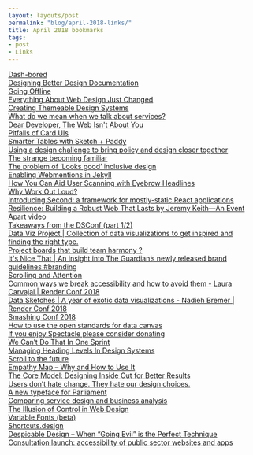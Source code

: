 ```yaml
---
layout: layouts/post
permalink: "blog/april-2018-links/"
title: April 2018 bookmarks
tags:
- post
- Links
---
```


<dl>
  
  <dt><a href="https://medium.com/@drryandunn/dash-bored-f0c460a240e6">Dash-bored</a></dt>
  <dd></dd>
  
  <dt><a href="https://medium.muz.li/design-docs-6bb34589f7a9">Designing Better Design Documentation</a></dt>
  <dd></dd>
  
  <dt><a href="https://abookapart.com/products/going-offline">Going Offline</a></dt>
  <dd></dd>
  
  <dt><a href="https://speakerdeck.com/jensimmons/everything-about-web-design-just-changed">Everything About Web Design Just Changed</a></dt>
  <dd></dd>
  
  <dt><a href="http://bradfrost.com/blog/post/creating-themeable-design-systems/">Creating Themeable Design Systems</a></dt>
  <dd></dd>
  
  <dt><a href="https://gds.blog.gov.uk/2018/04/04/what-do-we-mean-when-we-talk-about-services/">What do we mean when we talk about services?</a></dt>
  <dd></dd>
  
  <dt><a href="https://sonniesedge.co.uk/talks/dear-developer">Dear Developer, The Web Isn't About You</a></dt>
  <dd></dd>
  
  <dt><a href="https://daverupert.com/2018/04/pitfalls-of-card-uis/">Pitfalls of Card UIs</a></dt>
  <dd></dd>
  
  <dt><a href="https://medium.com/sketch-app-sources/smarter-tables-with-sketch-paddy-3214f6594611">Smarter Tables with Sketch +&nbsp;Paddy</a></dt>
  <dd></dd>
  
  <dt><a href="https://dwpdigital.blog.gov.uk/2018/03/27/using-a-design-challenge-to-bring-policy-and-design-closer-together/">Using a design challenge to bring policy and design closer together</a></dt>
  <dd></dd>
  
  <dt><a href="https://medium.com/@BenHolliday/the-strange-becoming-familiar-218df65c9a4c">The strange becoming&nbsp;familiar</a></dt>
  <dd></dd>
  
  <dt><a href="https://medium.com/@acuity_design/the-problem-of-looks-good-inclusive-design-741022b4ac44">The problem of ‘Looks good’ inclusive design</a></dt>
  <dd></dd>
  
  <dt><a href="https://www.aaron-gustafson.com/notebook/enabling-webmentions-in-jekyll/">Enabling Webmentions in Jekyll</a></dt>
  <dd></dd>
  
  <dt><a href="http://uxmovement.com/content/how-you-can-aid-user-scanning-with-eyebrow-headlines/">How You Can Aid User Scanning with Eyebrow Headlines</a></dt>
  <dd></dd>
  
  <dt><a href="https://neiltamplin.me/why-work-out-loud-a432de7b6883">Why Work Out&nbsp;Loud?</a></dt>
  <dd></dd>
  
  <dt><a href="https://wildlyinaccurate.com/introducing-second-a-framework-for-mostly-static-react-applications">Introducing Second: a framework for mostly-static React applications</a></dt>
  <dd></dd>
  
  <dt><a href="https://aneventapart.com/news/post/resilience-building-a-robust-web-that-lasts-jeremy-keith-an-event-apart">Resilience: Building a Robust Web That Lasts by Jeremy Keith—An Event Apart video</a></dt>
  <dd></dd>
  
  <dt><a href="https://medium.com/dsconf/takeaways-from-the-dsconf-part-1-2-90730393ee3d">Takeaways from the DSConf (part&nbsp;1/2)</a></dt>
  <dd></dd>
  
  <dt><a href="http://datavizproject.com/">Data Viz Project | Collection of data visualizations to get inspired and finding the right type.</a></dt>
  <dd></dd>
  
  <dt><a href="http://www.purple.pm/">Project boards that build team harmony ?</a></dt>
  <dd></dd>
  
  <dt><a href="https://pinthemall.net/pin/561cdc9481edb/">It's Nice That | An insight into The Guardian’s newly released brand guidelines #branding</a></dt>
  <dd></dd>
  
  <dt><a href="https://www.nngroup.com/articles/scrolling-and-attention/">Scrolling and Attention</a></dt>
  <dd></dd>
  
  <dt><a href="https://www.youtube.com/watch?v=O_OJfY4Jax4&amp;amp=&amp;t=0s&amp;amp=&amp;index=11">Common ways we break accessibility and how to avoid them - Laura Carvajal | Render Conf 2018</a></dt>
  <dd></dd>
  
  <dt><a href="https://www.youtube.com/watch?v=ZqoqBfwULbQ&amp;amp=&amp;t=0s&amp;amp=&amp;index=13">Data Sketches | A year of exotic data visualizations - Nadieh Bremer | Render Conf 2018</a></dt>
  <dd></dd>
  
  <dt><a href="https://www.madebymike.com.au/smashing-conf-2018/">Smashing Conf 2018</a></dt>
  <dd></dd>
  
  <dt><a href="https://standards.theodi.org/useful-tools/how-to-use-the-open-standards-for-data-canvas/">How to use the open standards for data canvas</a></dt>
  <dd></dd>
  
  <dt><a href="https://www.spectacleapp.com/">If you enjoy Spectacle please consider donating</a></dt>
  <dd></dd>
  
  <dt><a href="https://hackernoon.com/we-cant-do-that-in-one-sprint-a6780d67480">We Can’t Do That In One&nbsp;Sprint</a></dt>
  <dd></dd>
  
  <dt><a href="https://medium.com/@Heydon/managing-heading-levels-in-design-systems-18be9a746fa3">Managing Heading Levels In Design&nbsp;Systems</a></dt>
  <dd></dd>
  
  <dt><a href="https://evilmartians.com/chronicles/scroll-to-the-future-modern-javascript-css-scrolling-implementations">Scroll to&nbsp;the&nbsp;future</a></dt>
  <dd></dd>
  
  <dt><a href="https://www.interaction-design.org/literature/article/empathy-map-why-and-how-to-use-it">Empathy Map – Why and How to Use It</a></dt>
  <dd></dd>
  
  <dt><a href="https://alistapart.com/article/the-core-model-designing-inside-out-for-better-results">The Core Model: Designing Inside Out for Better Results</a></dt>
  <dd></dd>
  
  <dt><a href="https://articles.uie.com/users-dont-hate-change-they-hate-our-design-choices/">Users don’t hate change. They hate our design choices.</a></dt>
  <dd></dd>
  
  <dt><a href="https://pds.blog.parliament.uk/2018/04/23/a-new-typeface-for-parliament/">A new typeface for Parliament</a></dt>
  <dd></dd>
  
  <dt><a href="https://medium.com/leading-service-design/comparing-service-design-and-business-analysis-aed52d8ea8fb">Comparing service design and business&nbsp;analysis</a></dt>
  <dd></dd>
  
  <dt><a href="http://alistapart.com/article/the-illusion-of-control-in-web-design">The Illusion of Control in Web Design</a></dt>
  <dd></dd>
  
  <dt><a href="https://v-fonts.com/">Variable Fonts (beta)</a></dt>
  <dd></dd>
  
  <dt><a href="http://shortcuts.design/">Shortcuts.design</a></dt>
  <dd></dd>
  
  <dt><a href="https://articles.uie.com/despicable-design-when-going-evil-is-the-perfect-technique/">Despicable Design – When “Going Evil” is the Perfect Technique</a></dt>
  <dd></dd>
  
  <dt><a href="https://gds.blog.gov.uk/2018/04/30/consultation-launch-accessibility-of-public-sector-websites-and-apps/">Consultation launch: accessibility of public sector websites and apps</a></dt>
  <dd></dd>
  
</dl>
